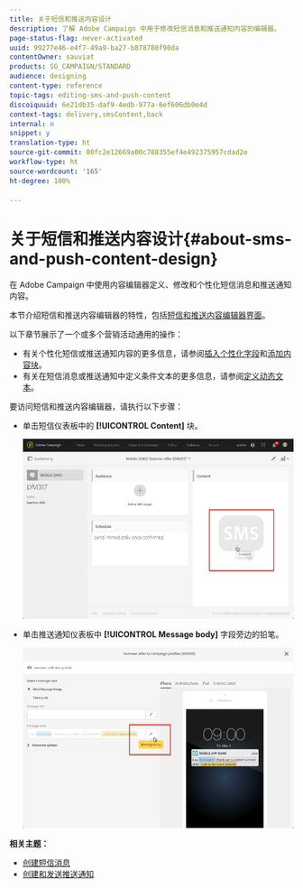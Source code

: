 ```yaml
---
title: 关于短信和推送内容设计
description: 了解 Adobe Campaign 中用于修改短信消息和推送通知内容的编辑器。
page-status-flag: never-activated
uuid: 99277e46-e4f7-49a9-ba27-b878780f90da
contentOwner: sauviat
products: SG_CAMPAIGN/STANDARD
audience: designing
content-type: reference
topic-tags: editing-sms-and-push-content
discoiquuid: 6e21db35-daf9-4edb-977a-6ef606db0e4d
context-tags: delivery,smsContent,back
internal: n
snippet: y
translation-type: ht
source-git-commit: 00fc2e12669a00c788355ef4e492375957cdad2e
workflow-type: ht
source-wordcount: '165'
ht-degree: 100%

---
```



# 关于短信和推送内容设计{#about-sms-and-push-content-design}

在 Adobe Campaign 中使用内容编辑器定义、修改和个性化短信消息和推送通知内容。

本节介绍短信和推送内容编辑器的特性，包括[短信和推送内容编辑器界面](../../channels/using/sms-and-push-content-editor-interface.md)。

以下章节展示了一个或多个营销活动通用的操作：

* 有关个性化短信或推送通知内容的更多信息，请参阅[插入个性化字段](../../designing/using/personalization.md#inserting-a-personalization-field)和[添加内容块](../../designing/using/personalization.md#adding-a-content-block)。
* 有关在短信消息或推送通知中定义条件文本的更多信息，请参阅[定义动态文本](../../channels/using/defining-dynamic-text.md)。

要访问短信和推送内容编辑器，请执行以下步骤：

* 单击短信仪表板中的 **[!UICONTROL Content]** 块。

   ![](assets/des_sms_content.png)

* 单击推送通知仪表板中 **[!UICONTROL Message body]** 字段旁边的铅笔。

   ![](assets/des_push_body.png)

**相关主题：**

* [创建短信消息](../../channels/using/creating-an-sms-message.md)
* [创建和发送推送通知](../../channels/using/preparing-and-sending-a-push-notification.md)

